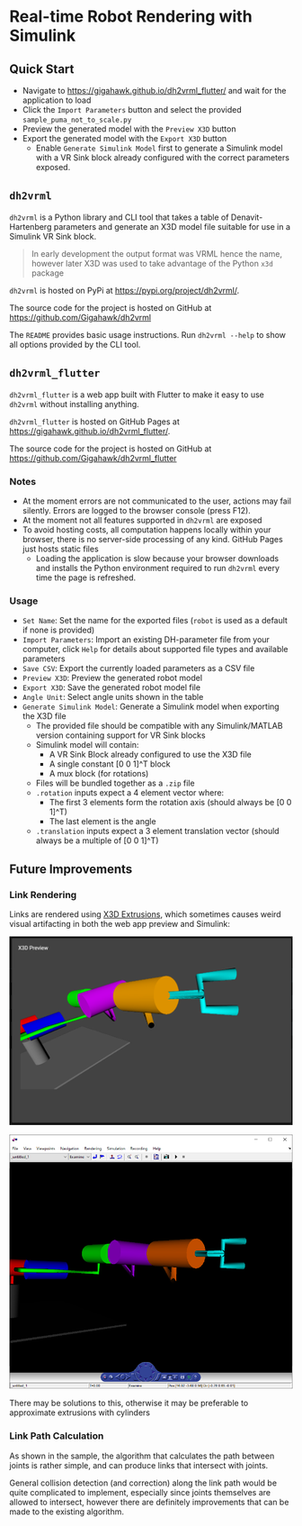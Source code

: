 # Real-time Robot Rendering with Simulink

## Quick Start

- Navigate to https://gigahawk.github.io/dh2vrml_flutter/ and wait for the application to load
- Click the `Import Parameters` button and select the provided `sample_puma_not_to_scale.py`
- Preview the generated model with the `Preview X3D` button
- Export the generated model with the `Export X3D` button
    - Enable `Generate Simulink Model` first to generate a Simulink model with a VR Sink block already configured with the correct parameters exposed.

## `dh2vrml`

`dh2vrml` is a Python library and CLI tool that takes a table of Denavit-Hartenberg parameters and generate an X3D model file suitable for use in a Simulink VR Sink block.

> In early development the output format was VRML hence the name, however later X3D was used to take advantage of the Python `x3d` package

`dh2vrml` is hosted on PyPi at https://pypi.org/project/dh2vrml/.

The source code for the project is hosted on GitHub at https://github.com/Gigahawk/dh2vrml

The `README` provides basic usage instructions.
Run `dh2vrml --help` to show all options provided by the CLI tool.

## `dh2vrml_flutter`

`dh2vrml_flutter` is a web app built with Flutter to make it easy to use `dh2vrml` without installing anything.


`dh2vrml_flutter` is hosted on GitHub Pages at https://gigahawk.github.io/dh2vrml_flutter/.

The source code for the project is hosted on GitHub at https://github.com/Gigahawk/dh2vrml_flutter

### Notes

- At the moment errors are not communicated to the user, actions may fail silently. Errors are logged to the browser console (press F12).
- At the moment not all features supported in `dh2vrml` are exposed
- To avoid hosting costs, all computation happens locally within your browser, there is no server-side processing of any kind. GitHub Pages just hosts static files
    - Loading the application is slow because your browser downloads and installs the Python environment required to run `dh2vrml` every time the page is refreshed.

### Usage

- `Set Name`: Set the name for the exported files (`robot` is used as a default if none is provided)
- `Import Parameters`: Import an existing DH-parameter file from your computer, click `Help` for details about supported file types and available parameters
- `Save CSV`: Export the currently loaded parameters as a CSV file
- `Preview X3D`: Preview the generated robot model
- `Export X3D`: Save the generated robot model file
- `Angle Unit`: Select angle units shown in the table
- `Generate Simulink Model`: Generate a Simulink model when exporting the X3D file
    - The provided file should be compatible with any Simulink/MATLAB version containing support for VR Sink blocks
    - Simulink model will contain:
        - A VR Sink Block already configured to use the X3D file
        - A single constant [0 0 1]^T block
        - A mux block (for rotations)
    - Files will be bundled together as a `.zip` file
    - `.rotation` inputs expect a 4 element vector where:
        - The first 3 elements form the rotation axis (should always be [0 0 1]^T)
        - The last element is the angle
    - `.translation` inputs expect a 3 element translation vector (should always be a multiple of [0 0 1]^T)


## Future Improvements

### Link Rendering

Links are rendered using [X3D Extrusions](https://doc.x3dom.org/author/Geometry3DExt/Extrusion.html), which sometimes causes weird visual artifacting in both the web app preview and Simulink:

![preview](./preview.png)

![vr_sink](./vr_sink.png)

There may be solutions to this, otherwise it may be preferable to approximate extrusions with cylinders

### Link Path Calculation

As shown in the sample, the algorithm that calculates the path between joints is rather simple, and can produce links that intersect with joints.

General collision detection (and correction) along the link path would be quite complicated to implement, especially since joints themselves are allowed to intersect, however there are definitely improvements that can be made to the existing algorithm.


